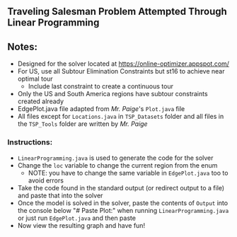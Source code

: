 ## Traveling Salesman Problem Attempted Through Linear Programming

## Notes:
- Designed for the solver located at https://online-optimizer.appspot.com/
- For US, use all Subtour Elimination Constraints but st16 to achieve near optimal tour
  - Include last constraint to create a continuous tour
- Only the US and South America regions have subtour constraints created already
- EdgePlot.java file adapted from _Mr. Paige_'s `Plot.java` file
- All files except for `Locations.java` in `TSP_Datasets` folder and all files in the `TSP_Tools` folder are written by _Mr. Paige_

### Instructions:
- `LinearProgramming.java` is used to generate the code for the solver
- Change the `loc` variable to change the current region from the enum 
  - NOTE: you have to change the same variable in `EdgePlot.java` too to avoid errors
- Take the code found in the standard output (or redirect output to a file) and paste that into the solver
- Once the model is solved in the solver, paste the contents of `Output` into the console below "# Paste Plot:" when running `LinearProgramming.java` or just run `EdgePlot.java` and then paste
- Now view the resulting graph and have fun!